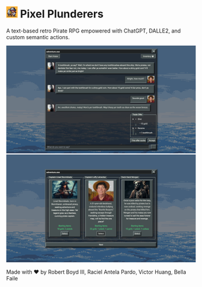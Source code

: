 <h1><img style="display: inline-block; width: 30px; height: 30px;" src="./public/adventure.jpg"> Pixel Plunderers</h1>

A text-based retro Pirate RPG empowered with ChatGPT, DALLE2, and custom semantic actions.

![Gameplay example 1](./public/gameplay.png)
![Gameplay example 2](./public/characterselect.png)

Made with ❤️  by Robert Boyd III, Raciel Antela Pardo, Victor Huang, Bella Faile
